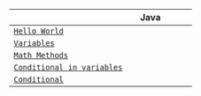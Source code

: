 | | | Java | |||
| :--- | :--------- | :---------------------------------- | :---- | :---- | :---------
| [`Hello World`](#hello-world)  |
| [`Variables`](#variables)                               |
| [`Math Methods`](#math-methods)                         |
| [`Conditional in variables`](#conditional-in-variables) |
| [`Conditional`](#conditional)                           |